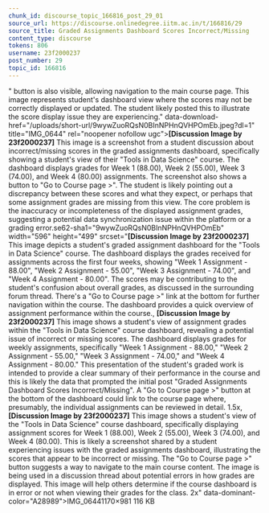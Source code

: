 ```yaml
---
chunk_id: discourse_topic_166816_post_29_01
source_url: https://discourse.onlinedegree.iitm.ac.in/t/166816/29
source_title: Graded Assignments Dashboard Scores Incorrect/Missing
content_type: discourse
tokens: 806
username: 23f2000237
post_number: 29
topic_id: 166816
---
```


" button is also visible, allowing navigation to the main course page. This image represents student's dashboard view where the scores may not be correctly displayed or updated. The student likely posted this to illustrate the score display issue they are experiencing." data-download-href="/uploads/short-url/9wywZuoRQsN0BInNPHnQVHPOmEb.jpeg?dl=1" title="IMG_0644" rel="noopener nofollow ugc">**[Discussion Image by 23f2000237]** This image is a screenshot from a student discussion about incorrect/missing scores in the graded assignments dashboard, specifically showing a student's view of their "Tools in Data Science" course. The dashboard displays grades for Week 1 (88.00), Week 2 (55.00), Week 3 (74.00), and Week 4 (80.00) assignments. The screenshot also shows a button to "Go to Course page >". The student is likely pointing out a discrepancy between these scores and what they expect, or perhaps that some assignment grades are missing from this view. The core problem is the inaccuracy or incompleteness of the displayed assignment grades, suggesting a potential data synchronization issue within the platform or a grading error.se62-sha1="9wywZuoRQsN0BInNPHnQVHPOmEb" width="596" height="499" srcset="**[Discussion Image by 23f2000237]** This image depicts a student's graded assignment dashboard for the "Tools in Data Science" course. The dashboard displays the grades received for assignments across the first four weeks, showing "Week 1 Assignment - 88.00", "Week 2 Assignment - 55.00", "Week 3 Assignment - 74.00", and "Week 4 Assignment - 80.00". The scores may be contributing to the student's confusion about overall grades, as discussed in the surrounding forum thread. There's a "Go to Course page >" link at the bottom for further navigation within the course. The dashboard provides a quick overview of assignment performance within the course., **[Discussion Image by 23f2000237]** This image shows a student's view of assignment grades within the "Tools in Data Science" course dashboard, revealing a potential issue of incorrect or missing scores. The dashboard displays grades for weekly assignments, specifically "Week 1 Assignment - 88.00," "Week 2 Assignment - 55.00," "Week 3 Assignment - 74.00," and "Week 4 Assignment - 80.00." This presentation of the student's graded work is intended to provide a clear summary of their performance in the course and this is likely the data that prompted the initial post "Graded Assignments Dashboard Scores Incorrect/Missing". A "Go to Course page >" button at the bottom of the dashboard could link to the course page where, presumably, the individual assignments can be reviewed in detail. 1.5x, **[Discussion Image by 23f2000237]** This image shows a student's view of the "Tools in Data Science" course dashboard, specifically displaying assignment scores for Week 1 (88.00), Week 2 (55.00), Week 3 (74.00), and Week 4 (80.00). This is likely a screenshot shared by a student experiencing issues with the graded assignments dashboard, illustrating the scores that appear to be incorrect or missing. The "Go to Course page >" button suggests a way to navigate to the main course content. The image is being used in a discussion thread about potential errors in how grades are displayed. This image will help others determine if the course dashboard is in error or not when viewing their grades for the class. 2x" data-dominant-color="A28989">IMG_06441170×981 116 KB
